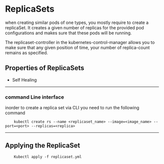 # ReplicaSets

when creating similar pods of one types, you mostly require to create a replicaSet. It creates a given number of replicas for the provided pod configurations and makes sure that these pods will be running.

The replicaset-controller in the kubernetes-control-manager allows you to make sure that any given position of time, your number of replica-count remains as specified.

## Properties of ReplicaSets

- Self Healing

---

### command Line interface

inorder to create a replica set via CLI you need to run the following command

```
    kubectl create rs --name <replicaset_name> --image=<image_name> --port=<port> --replicas=<replica>
```

---

## Applying the ReplicaSet

```
    Kubectl apply -f replicaset.yml
```

